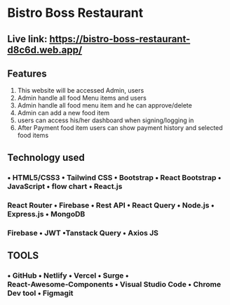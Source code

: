 # Bistro Boss Restaurant
## Live link: https://bistro-boss-restaurant-d8c6d.web.app/

## Features
1. This website will be accessed Admin, users
2. Admin handle all food Menu items and users
3. Admin handle all food menu item and he can approve/delete
4. Admin can add a new food item
5. users can access his/her dashboard when signing/logging in
6. After Payment food item users can show payment history and selected food items

## Technology used

### • HTML5/CSS3 • Tailwind CSS • Bootstrap • React Bootstrap • JavaScript • flow chart • React.js

### React Router • Firebase • Rest API • React Query • Node.js • Express.js • MongoDB

### Firebase  • JWT •Tanstack Query • Axios JS

## TOOLS
### • GitHub • Netlify • Vercel • Surge • React‑Awesome‑Components • Visual Studio Code • Chrome Dev tool • Figmagit 


